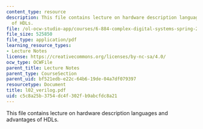 ```yaml
---
content_type: resource
description: This file contains lecture on hardware description languages and advantages
  of HDLs.
file: /ol-ocw-studio-app/courses/6-884-complex-digital-systems-spring-2005/c5c8a25b3754dc4f302fb9abcfdc8a21_l02_verilog.pdf
file_size: 525850
file_type: application/pdf
learning_resource_types:
- Lecture Notes
license: https://creativecommons.org/licenses/by-nc-sa/4.0/
ocw_type: OCWFile
parent_title: Lecture Notes
parent_type: CourseSection
parent_uid: bf521edb-e22c-64b6-19de-04a7df079397
resourcetype: Document
title: l02_verilog.pdf
uid: c5c8a25b-3754-dc4f-302f-b9abcfdc8a21
---
```

This file contains lecture on hardware description languages and advantages of HDLs.